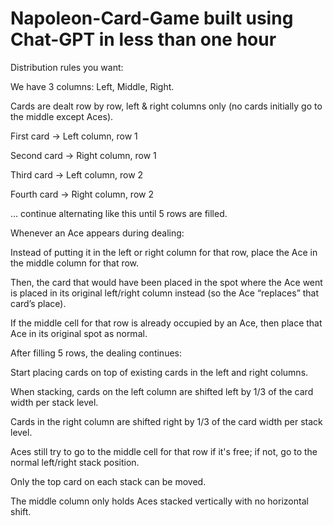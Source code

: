 # Napoleon-Card-Game built using Chat-GPT in less than one hour 

Distribution rules you want:

We have 3 columns: Left, Middle, Right.

Cards are dealt row by row, left & right columns only (no cards initially go to the middle except Aces).

First card → Left column, row 1

Second card → Right column, row 1

Third card → Left column, row 2

Fourth card → Right column, row 2

… continue alternating like this until 5 rows are filled.

Whenever an Ace appears during dealing:

Instead of putting it in the left or right column for that row, place the Ace in the middle column for that row.

Then, the card that would have been placed in the spot where the Ace went is placed in its original left/right column instead (so the Ace “replaces” that card’s place).

If the middle cell for that row is already occupied by an Ace, then place that Ace in its original spot as normal.

After filling 5 rows, the dealing continues:

Start placing cards on top of existing cards in the left and right columns.

When stacking, cards on the left column are shifted left by 1/3 of the card width per stack level.

Cards in the right column are shifted right by 1/3 of the card width per stack level.

Aces still try to go to the middle cell for that row if it's free; if not, go to the normal left/right stack position.

Only the top card on each stack can be moved.

The middle column only holds Aces stacked vertically with no horizontal shift.

